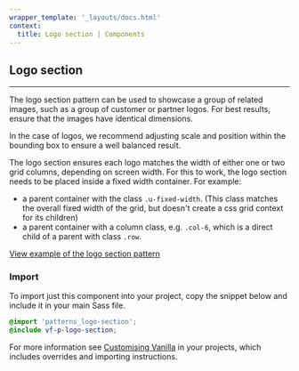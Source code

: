 ```yaml
---
wrapper_template: '_layouts/docs.html'
context:
  title: Logo section | Components
---
```


## Logo section

<hr>

The logo section pattern can be used to showcase a group of related images, such as a group of customer or partner logos.
For best results, ensure that the images have identical dimensions.

In the case of logos, we recommend adjusting scale and position within the bounding box to ensure a well balanced result.

The logo section ensures each logo matches the width of either one or two grid columns, depending on screen width.
For this to work, the logo section needs to be placed inside a fixed width container. For example:

- a parent container with the class `.u-fixed-width`. (This class matches the overall fixed width of the grid, but doesn't create a css grid context for its children)
- a parent container with a column class, e.g. `.col-6`, which is a direct child of a parent with class `.row`.

<div class="embedded-example"><a href="/docs/examples/patterns/logo-section/" class="js-example">
View example of the logo section pattern
</a></div>

### Import

To import just this component into your project, copy the snippet below and include it in your main Sass file.

```scss
@import 'patterns_logo-section';
@include vf-p-logo-section;
```

For more information see [Customising Vanilla](/docs/customising-vanilla/) in your projects, which includes overrides and importing instructions.
